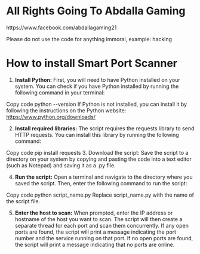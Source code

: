 <h1> All Rights Going To Abdalla Gaming </h1> https://www.facebook.com/abdallagaming21 

Please do not use the code for anything immoral, example: hacking
<h1>How to install Smart Port Scanner</h1>


1. **Install Python:** First, you will need to have Python installed on your system. You can check if you have Python installed by running the following command in your terminal:

Copy code
python --version
If Python is not installed, you can install it by following the instructions on the Python website: https://www.python.org/downloads/

2. **Install required libraries:** The script requires the requests library to send HTTP requests. You can install this library by running the following command:

Copy code
pip install requests
3. Download the script: Save the script to a directory on your system by copying and pasting the code into a text editor (such as Notepad) and saving it as a .py file.

4. **Run the script:** Open a terminal and navigate to the directory where you saved the script. Then, enter the following command to run the script:

Copy code
python script_name.py
Replace script_name.py with the name of the script file.

5. **Enter the host to scan:** When prompted, enter the IP address or hostname of the host you want to scan. The script will then create a separate thread for each port and scan them concurrently. If any open ports are found, the script will print a message indicating the port number and the service running on that port. If no open ports are found, the script will print a message indicating that no ports are online.
